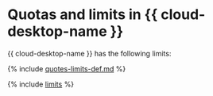 # Quotas and limits in {{ cloud-desktop-name }}

{{ cloud-desktop-name }} has the following limits:

{% include [quotes-limits-def.md](../../_includes/quotes-limits-def.md) %}

{% include [limits](../../_includes/cloud-desktop/limits.md) %}
